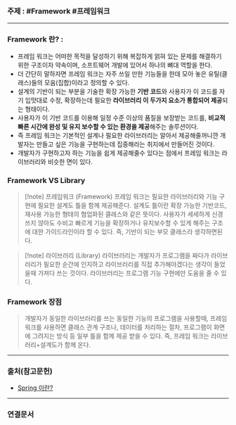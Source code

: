 ### 주제 : #Framework #프레임워크 

___

### Framework 란? : 

- 프레임 워크는 어떠한 목적을 달성하기 위해 복잡하게 얽혀 있는 문제를 해결하기 위한 구조이자 약속이며, 소프트웨어 개발에 있어서 하나의 뼈대 역할을 한다.
- 더 간단히 말하자면 프레임 워크는 자주 쓰일 만한 기능들을 한데 모아 놓은 유틸(클래스)들의 모음(집합)이라고 정의할 수 있다.
- 설계의 기반이 되는 부분을 기술한 확장 가능한 **기반 코드**와 사용자가 이 코드를 자기 입맛대로 수정, 확장하는데 필요한 **라이브러리 이 두가지 요소가 통합되어 제공**되는 형태이다.
- 사용자가 이 기반 코드를 이용해 일정 수준 이상의 품질을 보장받는 코드를, **비교적 빠른 시간에 완성 및 유지 보수할 수 있는 환경을 제공**해주는 솔루션이다.
- 즉 프레임 워크는 기본적인 설계나 필요한 라이브러리는 알아서 제공해줄꺼니깐 개발자는 만들고 싶은 기능을 구현하는데 집중해라는 취지에서 만들어진 것이다.
- 개발자가 구현하고자 하는 기능을 쉽게 제공해줄수 있다는 점에서 프레임 워크는 라이브러리와 비슷한 면이 있다.

### Framework VS Library

>[!note] 프레임워크 (Framework)
> 프레임 워크는 필요한 라이브러리와 기능 구현에 필요한 설계도 틀을 함께 제공해준다.
> 설계도 틀이란 확장 가능한 기반코드, 재사용 가능한 형태의 협업화된 클래스와 같은 뜻이다. 사용자가 세세하게 신경쓰지 않아도 수비고 빠르게 기능을 확장하거나 유지보수할 수 있게 해주는 구조에 대한 가이드라인이라 할 수 있다. 즉, 기반이 되는 부모 클래스라 생각하면된다.

>[!note] 라이브러리 (Library)
> 라이브러리는 개발자가 프로그램을 짜다가 라이브러리가 필요한 순간에 인지하고 라이브러리를 직접 추가해야겠다는 생각이 들었을때 가져다 쓰는 것이다. 라이브러리는 프로그램 기능 구현에만 도움을 줄 수 있다.

### Framework 장점

> 개발자가 동일한 라이브러리를 쓰는 동일한 기능의 프로그램을 사용할때, 
> 프레임 워크를 사용하면 클래스 관계 구조나, 데이터를 처리하는 절차, 프로그램이 화면에 그려지는 방식 등 일부 틀을 함께 제공 받을 수 있다. 
> 즉, 프레임 워크는 라이브러리+설계도가 함께 온다.

___

### 출처(참고문헌)

- [Spring 이란?](https://jerryjerryjerry.tistory.com/62)

___

### 연결문서
